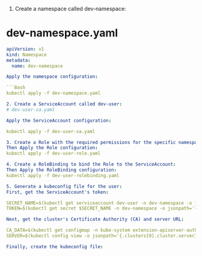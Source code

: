 1. Create a namespace called dev-namespace:

# dev-namespace.yaml
```Yaml
apiVersion: v1
kind: Namespace
metadata:
  name: dev-namespace

Apply the namespace configuration:

```Bash
kubectl apply -f dev-namespace.yaml

2. Create a ServiceAccount called dev-user:
# dev-user-sa.yaml

Apply the ServiceAccount configuration:

kubectl apply -f dev-user-sa.yaml

3. Create a Role with the required permissions for the specific namespace:
Then Apply the Role configuration:
kubectl apply -f dev-user-role.yaml

4. Create a RoleBinding to bind the Role to the ServiceAccount:
Then Apply the RoleBinding configuration:
kubectl apply -f dev-user-rolebinding.yaml

5. Generate a kubeconfig file for the user:
First, get the ServiceAccount's token:

SECRET_NAME=$(kubectl get serviceaccount dev-user -n dev-namespace -o jsonpath='{.secrets[0].name}')
TOKEN=$(kubectl get secret $SECRET_NAME -n dev-namespace -o jsonpath='{.data.token}' | base64 --decode)

Next, get the cluster's Certificate Authority (CA) and server URL:

CA_DATA=$(kubectl get configmap -n kube-system extension-apiserver-authentication -o jsonpath='{.data.client-ca-file}')
SERVER=$(kubectl config view -o jsonpath='{.clusters[0].cluster.server}')

Finally, create the kubeconfig file:



